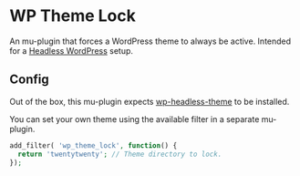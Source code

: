 # WP Theme Lock

An mu-plugin that forces a WordPress theme to always be active. Intended for a [Headless WordPress](https://www.gatsbyjs.com/docs/glossary/headless-wordpress/) setup.

## Config

Out of the box, this mu-plugin expects [wp-headless-theme](https://github.com/masonitedoors/wp-headless-theme) to be installed.

You can set your own theme using the available filter in a separate mu-plugin.

```php
add_filter( 'wp_theme_lock', function() {
  return 'twentytwenty'; // Theme directory to lock.
});
```
